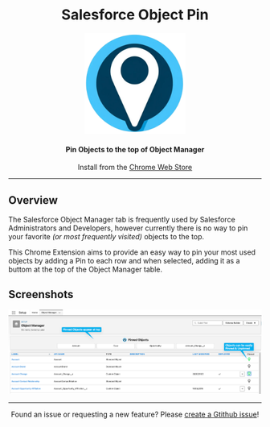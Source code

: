 <h1 align="center">Salesforce Object Pin</h1>

<p align="center">
  <img src="documentation/logo.png"
       width="200"
       height="200">
<p align="center">
<h4 align="center">Pin Objects to the top of Object Manager</h4>
<p align="center">Install from the <a href="https://chromewebstore.google.com/detail/salesforce-object-pinner/hflnfaodmoephpnkoocmpgblpimobcpl">Chrome Web Store</a></p>

---

## Overview

The Salesforce Object Manager tab is frequently used by Salesforce Administrators and Developers, however currently there is no way to pin your favorite _(or most frequently visited)_ objects to the top.

This Chrome Extension aims to provide an easy way to pin your most used objects by adding a Pin to each row and when selected, adding it as a buttom at the top of the Object Manager table.

## Screenshots

![Screenshot of Object Manager Page](/documentation/screenshot1.png)

---

<p align="center">Found an issue or requesting a new feature? Please <a href="https://github.com/MattFaz/sf-object-pin/issues/new">create a Gtithub issue</a>!</p>
